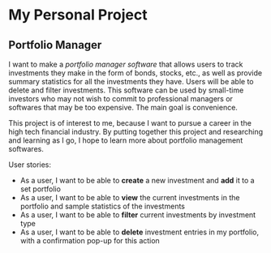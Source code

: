 # My Personal Project

## Portfolio Manager

I want to make a *portfolio manager software* that allows users to track investments they make in the form of bonds, stocks, etc., as well as provide summary statistics for all the investments they have. Users will be able to delete and filter investments. This software can be used by small-time investors who may not wish to commit to professional managers or softwares that may be too expensive. The main goal is convenience.

This project is of interest to me, because I want to pursue a career in the high tech financial industry. By putting together this project and researching and learning as I go, I hope to learn more about portfolio management softwares.



User stories:
- As a user, I want to be able to **create** a new investment and **add** it to a set portfolio
- As a user, I want to be able to **view** the current investments in the portfolio and sample statistics of the investments
- As a user, I want to be able to **filter** current investments by investment type
- As a user, I want to be able to **delete** investment entries in my portfolio, with a confirmation pop-up for this action
